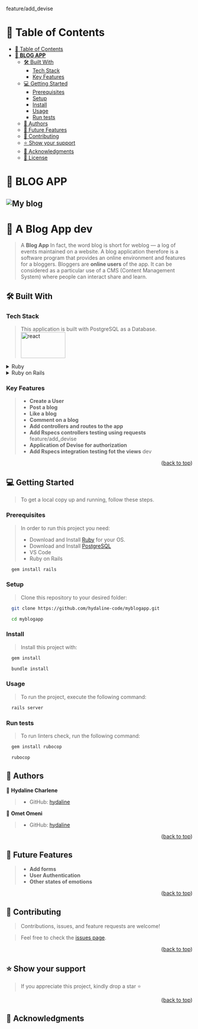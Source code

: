 

 feature/add_devise
<!-- TABLE OF CONTENTS -->

# 📗 Table of Contents

- [📗 Table of Contents](#-table-of-contents)
- [📖 **BLOG APP** ](#-blog-app-)
  - [🛠 Built With ](#-built-with-)
    - [Tech Stack ](#tech-stack-)
    - [Key Features ](#key-features-)
  - [💻 Getting Started ](#-getting-started-)
    - [Prerequisites](#prerequisites)
    - [Setup](#setup)
    - [Install](#install)
    - [Usage](#usage)
    - [Run tests](#run-tests)
  - [👥 Authors ](#-authors-)
  - [🔭 Future Features ](#-future-features-)
  - [🤝 Contributing ](#-contributing-)
  - [⭐️ Show your support ](#️-show-your-support-)
  - [🙏 Acknowledgments ](#-acknowledgments-)
  - [📝 License ](#-license-)

# 📖 **BLOG APP** <a name="about-project"></a>

## ![My blog](https://user-images.githubusercontent.com/57408419/178756743-c79afe4e-f60e-4ecb-90f9-de2edf808458.png)
# 📖 **A Blog App** <a name="about-project"></a> dev

> A **Blog App** In fact, the word blog is short for weblog — a log of events maintained on a website. A blog application therefore is  a software program that provides an online environment and features for a bloggers. Bloggers are  **online  users** of the app. It  can be considered as a particular use of a CMS (Content Management System) where people can interact share and learn.


## 🛠 Built With <a name="built-with"></a>

### Tech Stack <a name="tech-stack"></a>

> This application is built with PostgreSQL as a Database.
<a href="https://www.postgresql.org/" target="_blank" rel="noreferrer"> <img
      src="https://user-images.githubusercontent.com/57408419/178756727-8bfad119-18c2-49eb-98be-8b2d4bd71dd6.jpeg"
      alt="react" width="120" height="70" /> </a>

<details>
  <summary>Ruby</summary>
  <ul>
    <li><a href="https://www.ruby-lang.org/en/">Ruby - A Programmer's Best Friend</a></li>
  </ul>
</details>

<details>
  <summary>Ruby on Rails</summary>
  <ul>
    <li><a href="https://guides.rubyonrails.org/">Ruby on Rails</a></li>
  </ul>
</details>

### Key Features <a name="key-features"></a>

> - **Create a User**
> - **Post a blog**
> - **Like a blog**
> - **Comment on a blog**
> - **Add controllers and routes to the app**
> - **Add Rspecs controllers testing using requests**
 feature/add_devise
> - **Application of Devise for authorization**
> - **Add Rspecs  integration testing fot the views**
 dev

<p align="right">(<a href="#readme-top">back to top</a>)</p>

## 💻 Getting Started <a name="getting-started"></a>

> To get a local copy up and running, follow these steps.

### Prerequisites

> In order to run this project you need:
> - Download and Install [Ruby](https://www.ruby-lang.org/en/downloads/) for your OS.
> - Download and Install [PostgreSQL](https://www.postgresql.org/download/)
> - VS Code
> - Ruby on Rails
```sh
  gem install rails
```

### Setup

> Clone this repository to your desired folder:
```sh
  git clone https://github.com/hydaline-code/myblogapp.git
```
```sh
  cd myblogapp
```

### Install

> Install this project with:
```sh
  gem install
```

```sh
  bundle install
```

### Usage

> To run the project, execute the following command:
```sh
  rails server
```

### Run tests

> To run linters check, run the following command:

```sh
  gem install rubocop
```

```sh
  rubocop
```

## 👥 Authors <a name="authors"></a>

👤 **Hydaline Charlene**

> - GitHub: [hydaline](https://github.com/hydaline-code)

👤 **Omet Omeni**

> - GitHub: [hydaline](https://github.com/ometman)

<p align="right">(<a href="#readme-top">back to top</a>)</p>

## 🔭 Future Features <a name="future-features"></a>

> - **Add forms**
> - **User Authentication**
> - **Other states of emotions**

<p align="right">(<a href="#readme-top">back to top</a>)</p>

## 🤝 Contributing <a name="contributing"></a>

> Contributions, issues, and feature requests are welcome!

> Feel free to check the [issues page](https://github.com/hydaline-code/myblogapp/issues).

<p align="right">(<a href="#readme-top">back to top</a>)</p>

## ⭐️ Show your support <a name="support"></a>

> If you appreciate this project, kindly  drop a star ⭐

<p align="right">(<a href="#readme-top">back to top</a>)</p>

## 🙏 Acknowledgments <a name="acknowledgements"></a>
